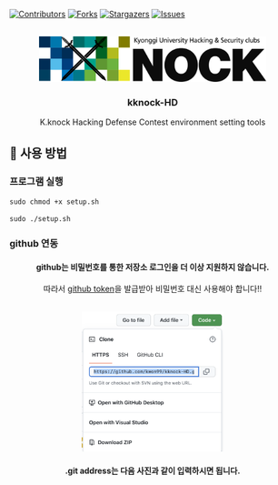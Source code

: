 <div id="top"></div>

[![Contributors][contributors-shield]][contributors-url]
[![Forks][forks-shield]][forks-url]
[![Stargazers][stars-shield]][stars-url]
[![Issues][issues-shield]][issues-url]

<!-- PROJECT LOGO -->
<br />
<div align="center">
  <a href="https://github.com/kwon99/kknock-HD">
    <img src="images/readme_logo.png" alt="Logo" width="400" height="80">
  </a>

  <h3 align="center">kknock-HD</h3>

  <p align="center">
  K.knock Hacking Defense Contest environment setting tools
  <br />
  </p>
</div>

## 🔧 사용 방법

### 프로그램 실행

```shell
sudo chmod +x setup.sh
```

```shell
sudo ./setup.sh
```

### github 연동

<div align="center">
  <h4 align="center">github는 비밀번호를 통한 저장소 로그인을 더 이상 지원하지 않습니다.</h4>
  <p align="center">따라서 <a href="https://velog.io/@nara7875/github-토큰-발급하기">github token</a>을 발급받아 비밀번호 대신 사용해야 합니다!!<p>
  <br>
  <img src="images/clone.png" width="250">
  <h4 align="center">.git address는 다음 사진과 같이 입력하시면 됩니다.</h4>
</div>

<!-- MARKDOWN LINKS & IMAGES -->
<!-- https://www.markdownguide.org/basic-syntax/#reference-style-links -->

[contributors-shield]: https://img.shields.io/github/contributors/kwon99/kknock-HD.svg?style=for-the-badge
[contributors-url]: https://github.com/kwon99/kknock-HD/graphs/contributors
[forks-shield]: https://img.shields.io/github/forks/kwon99/kknock-HD.svg?style=for-the-badge
[forks-url]: https://github.com/kwon99/kknock-HD/network/members
[stars-shield]: https://img.shields.io/github/stars/kwon99/kknock-HD.svg?style=for-the-badge
[stars-url]: https://github.com/kwon99/kknock-HD/stargazers
[issues-shield]: https://img.shields.io/github/issues/kwon99/kknock-HD.svg?style=for-the-badge
[issues-url]: https://github.com/kwon99/kknock-HD/issues
[license-shield]: https://img.shields.io/github/license/kwon99/kknock-HD.svg?style=for-the-badge
[license-url]: https://github.com/kwon99/kknock-HD/blob/master/LICENSE.txt
